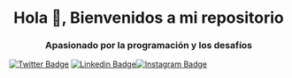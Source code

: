 <h1 align="center">Hola 👋, Bienvenidos a mi repositorio</h1>
<h3 align="center">Apasionado por la programación y los desafíos</h3>

[![Twitter Badge](https://img.shields.io/badge/-@maurotello73-1ca0f1?style=flat&labelColor=1ca0f1&logo=twitter&logoColor=white&link=https://twitter.com/Ipenywis)](https://twitter.com/maurotello73) [![Linkedin Badge](https://img.shields.io/badge/-maurotello?style=flat&labelColor=0e76a8&logo=linkedin&logoColor=white)](https://www.linkedin.com/in/maurotello/)[![Instagram Badge](https://img.shields.io/badge/-maurotello?style=flat&labelColor=0e76a8&logo=linkedin&logoColor=white)](https://www.instagram.com/maurogtello/)


